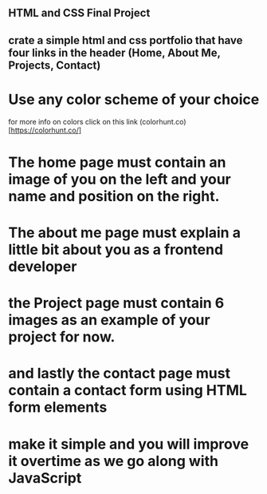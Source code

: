 ## HTML and CSS Final Project

## crate a simple html and css portfolio that have four links in the header (Home, About Me, Projects, Contact)

# Use any color scheme of your choice

for more info on colors click on this link (colorhunt.co) [https://colorhunt.co/]

# The home page must contain an image of you on the left and your name and position on the right.

# The about me page must explain a little bit about you as a frontend developer

# the Project page must contain 6 images as an example of your project for now.

# and lastly the contact page must contain a contact form using HTML form elements

# make it simple and you will improve it overtime as we go along with JavaScript
